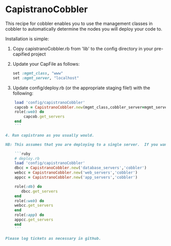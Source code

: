 CapistranoCobbler
=================

This recipe for cobbler enables you to use the management classes in cobbler to automatically determine the nodes you will deploy your code to.

Installation is simple:

1. Copy capistranoCobbler.rb from 'lib' to the config directory in your pre-capified project
2. Update your CapFile as follows:

    ```ruby
    set :mgmt_class, "www"    
    set :mgmt_server, "localhost"
    ```

3. Update config/deploy.rb (or the appropriate staging file!) with the following:

```ruby
    load 'config/capistranoCobbler'  
    capcob = CapistranoCobbler.new(mgmt_class,cobbler_server=mgmt_server)  
    role(:web) do  
        capcob.get_servers  
    end
    ```

4. Run capistrano as you usually would.

NB: This assumes that you are deploying to a single server.  If you wanted to deplot to multiple servers, simply create additional connections and execute them as part of a "role" block:

    ```ruby
    # deploy.rb
    load 'config/capistranoCobbler'
    dbcc = CapistranoCobbler.new('database_servers','cobbler')
    webcc = CapistranoCobbler.new('web_servers','cobbler')
    appcc = CapistranoCobbler.new('app_servers','cobbler')

    role(:db) do
       dbcc.get_servers
    end
    role(:web) do
	webcc.get_servers
    end
    role(:app) do
	appcc.get_servers
    end
    ```

Please log tickets as necessary in github.

